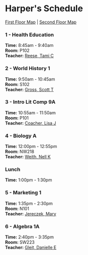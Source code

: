# Harper's Schedule

[First Floor Map](Ballard1.jpg) | [Second Floor Map](Ballard2.jpg)

### 1 - Health Education

**Time:** 8:45am - 9:40am  
**Room:** P102  
**Teacher:** [Reese, Tami C](mailto:tcreese@seattleschools.org)

### 2 - World History 1

**Time:** 9:50am - 10:45am  
**Room:** S102  
**Teacher:** [Gross, Scott T](mailto:stgross@seattleschools.org)

### 3 - Intro Lit Comp 9A

**Time:** 10:55am - 11:50am  
**Room:** P101  
**Teacher:** [Coacher, Lisa J](mailto:ljcoacher@seattleschools.org)

### 4 - Biology A

**Time:** 12:00pm - 12:55pm  
**Room:** NW218  
**Teacher:** [Weith, Nell K](mailto:nkniewiadoms@seattleschools.org)

### Lunch

**Time:** 1:00pm - 1:30pm

### 5 - Marketing 1

**Time:** 1:35pm - 2:30pm  
**Room:** N101  
**Teacher:** [Jereczek, Mary](mailto:mejereczek@seattleschools.org)

### 6 - Algebra 1A

**Time:** 2:40pm - 3:35pm  
**Room:** SW223  
**Teacher:** [Gleit, Danielle E](mailto:degleit@seattleschools.org)
